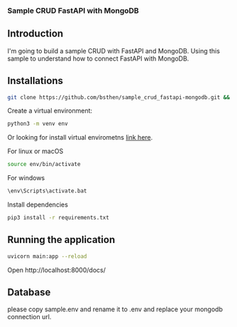 ### Sample CRUD FastAPI with MongoDB ###

## Introduction
I'm going to build a sample CRUD with FastAPI and MongoDB.
Using this sample to understand how to connect FastAPI with MongoDB.

## Installations

```sh
git clone https://github.com/bsthen/sample_crud_fastapi-mongodb.git && cd sample_crud_fastapi-mongodb
```

Create a virtual environment:
```sh
python3 -m venv env
``` 
Or looking for install virtual envirometns [link here](https://packaging.python.org/en/latest/guides/installing-using-pip-and-virtual-environments/).

For linux or macOS
```sh
source env/bin/activate
``` 

For windows
```sh
\env\Scripts\activate.bat
``` 
Install dependencies
```sh
pip3 install -r requirements.txt
```

## Running the application

```sh
uvicorn main:app --reload
```

Open http://localhost:8000/docs/

## Database

please copy sample.env and rename it to .env and replace your mongodb connection url.